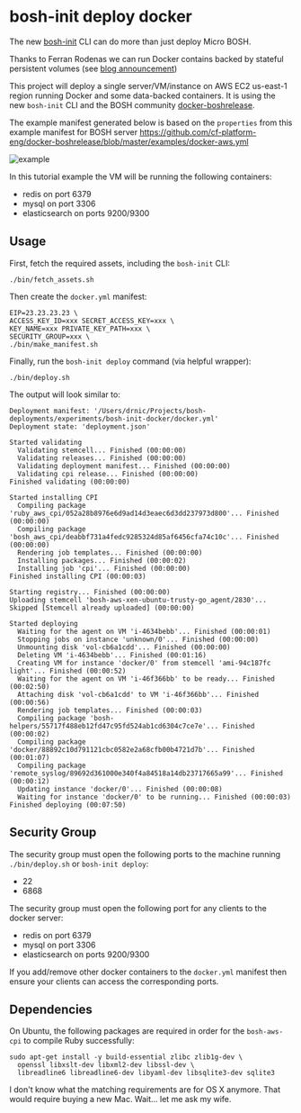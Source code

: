 bosh-init deploy docker
=======================

The new [bosh-init](https://github.com/cloudfoundry/bosh-init) CLI can do more than just deploy Micro BOSH.

Thanks to Ferran Rodenas we can run Docker contains backed by stateful persistent volumes (see [blog announcement](http://blog.pivotal.io/cloud-foundry-pivotal/products/managing-stateful-docker-containers-with-cloud-foundry-bosh)\)

This project will deploy a single server/VM/instance on AWS EC2 us-east-1 region running Docker and some data-backed containers. It is using the new `bosh-init` CLI and the BOSH community [docker-boshrelease](https://github.com/cf-platform-eng/docker-boshrelease).

The example manifest generated below is based on the `properties` from this example manifest for BOSH server https://github.com/cf-platform-eng/docker-boshrelease/blob/master/examples/docker-aws.yml

![example](http://cl.ly/image/3g1K1Y2l0o3d/docker_-_redis.png)

In this tutorial example the VM will be running the following containers:

-	redis on port 6379
-	mysql on port 3306
-	elasticsearch on ports 9200/9300

Usage
-----

First, fetch the required assets, including the `bosh-init` CLI:

```
./bin/fetch_assets.sh
```

Then create the `docker.yml` manifest:

```
EIP=23.23.23.23 \
ACCESS_KEY_ID=xxx SECRET_ACCESS_KEY=xxx \
KEY_NAME=xxx PRIVATE_KEY_PATH=xxx \
SECURITY_GROUP=xxx \
./bin/make_manifest.sh
```

Finally, run the `bosh-init deploy` command (via helpful wrapper):

```
./bin/deploy.sh
```

The output will look similar to:

```
Deployment manifest: '/Users/drnic/Projects/bosh-deployments/experiments/bosh-init-docker/docker.yml'
Deployment state: 'deployment.json'

Started validating
  Validating stemcell... Finished (00:00:00)
  Validating releases... Finished (00:00:00)
  Validating deployment manifest... Finished (00:00:00)
  Validating cpi release... Finished (00:00:00)
Finished validating (00:00:00)

Started installing CPI
  Compiling package 'ruby_aws_cpi/052a28b8976e6d9ad14d3eaec6d3dd237973d800'... Finished (00:00:00)
  Compiling package 'bosh_aws_cpi/deabbf731a4fedc9285324d85af6456cfa74c10c'... Finished (00:00:00)
  Rendering job templates... Finished (00:00:00)
  Installing packages... Finished (00:00:02)
  Installing job 'cpi'... Finished (00:00:00)
Finished installing CPI (00:00:03)

Starting registry... Finished (00:00:00)
Uploading stemcell 'bosh-aws-xen-ubuntu-trusty-go_agent/2830'... Skipped [Stemcell already uploaded] (00:00:00)

Started deploying
  Waiting for the agent on VM 'i-4634bebb'... Finished (00:00:01)
  Stopping jobs on instance 'unknown/0'... Finished (00:00:00)
  Unmounting disk 'vol-cb6a1cdd'... Finished (00:00:00)
  Deleting VM 'i-4634bebb'... Finished (00:01:16)
  Creating VM for instance 'docker/0' from stemcell 'ami-94c187fc light'... Finished (00:00:52)
  Waiting for the agent on VM 'i-46f366bb' to be ready... Finished (00:02:50)
  Attaching disk 'vol-cb6a1cdd' to VM 'i-46f366bb'... Finished (00:00:56)
  Rendering job templates... Finished (00:00:03)
  Compiling package 'bosh-helpers/55717f488eb12fd47c95fd524ab1cd6304c7ce7e'... Finished (00:00:02)
  Compiling package 'docker/88892c10d791121cbc0582e2a68cfb00b4721d7b'... Finished (00:01:07)
  Compiling package 'remote_syslog/89692d361000e340f4a84518a14db23717665a99'... Finished (00:00:12)
  Updating instance 'docker/0'... Finished (00:00:08)
  Waiting for instance 'docker/0' to be running... Finished (00:00:03)
Finished deploying (00:07:50)
```

Security Group
--------------

The security group must open the following ports to the machine running `./bin/deploy.sh` or `bosh-init deploy`:

-	22
-	6868

The security group must open the following port for any clients to the docker server:

-	redis on port 6379
-	mysql on port 3306
-	elasticsearch on ports 9200/9300

If you add/remove other docker containers to the `docker.yml` manifest then ensure your clients can access the corresponding ports.

Dependencies
------------

On Ubuntu, the following packages are required in order for the `bosh-aws-cpi` to compile Ruby successfully:

```
sudo apt-get install -y build-essential zlibc zlib1g-dev \
  openssl libxslt-dev libxml2-dev libssl-dev \
  libreadline6 libreadline6-dev libyaml-dev libsqlite3-dev sqlite3
```

I don't know what the matching requirements are for OS X anymore. That would require buying a new Mac. Wait... let me ask my wife.
